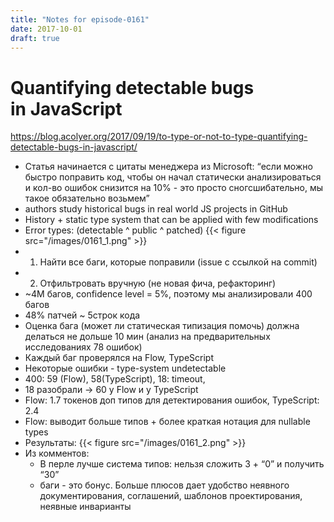 ```yaml
---
title: "Notes for episode-0161"
date: 2017-10-01
draft: true
---
```


# Quantifying detectable bugs in JavaScript
https://blog.acolyer.org/2017/09/19/to-type-or-not-to-type-quantifying-detectable-bugs-in-javascript/

- Статья начинается с цитаты менеджера из Microsoft: “если можно быстро поправить код, чтобы он начал статически анализироваться и кол-во ошибок снизится на 10% - это просто сногсшибательно, мы такое обязательно возьмем”
- authors study historical bugs in real world JS projects in GitHub
- History + static type system that can be applied with few modifications
- Error types: (detectable ^ public ^ patched)
    {{< figure src="/images/0161_1.png" >}}
- 1. Найти все баги, которые поправили (issue с ссылкой на commit)
- 2. Отфильтровать вручную (не новая фича, рефакторинг)
- ~4M багов, confidence level = 5%, поэтому мы анализировали 400 багов
- 48% патчей ~ 5строк кода
- Оценка бага (может ли статическая типизация помочь) должна делаться не дольше 10 мин (анализ на предварительных исследованиях 78 ошибок)
- Каждый баг проверялся на Flow, TypeScript
- Некоторые ошибки - type-system undetectable
- 400: 59 (Flow), 58(TypeScript), 18: timeout,
- 18 разобрали -> 60 у Flow и у TypeScript
- Flow: 1.7 токенов доп типов для детектирования ошибок, TypeScript: 2.4
- Flow: выводит больше типов + более краткая нотация для nullable types
- Результаты:
    {{< figure src="/images/0161_2.png" >}}
- Из комментов:
    - В перле лучше система типов: нельзя сложить 3 + “0” и получить “30”
    - баги - это бонус. Больше плюсов дает удобство неявного документирования, соглашений, шаблонов проектирования, неявные инварианты
